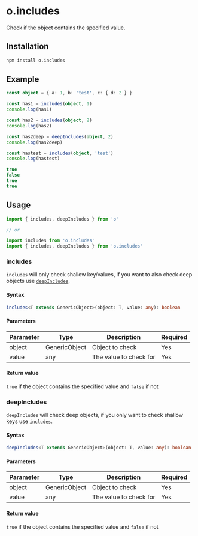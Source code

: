 ---
---

# o.includes
Check if the object contains the specified value.

## Installation

```bash npm2yarn
npm install o.includes
```

## Example
```typescript
const object = { a: 1, b: 'test', c: { d: 2 } }

const has1 = includes(object, 1)
console.log(has1)

const has2 = includes(object, 2)
console.log(has2)

const has2deep = deepIncludes(object, 2)
console.log(has2deep)

const hastest = includes(object, 'test')
console.log(hastest)
```

```typescript title="Output"
true
false
true
true
```

## Usage

```typescript
import { includes, deepIncludes } from 'o'

// or

import includes from 'o.includes'
import { includes, deepIncludes } from 'o.includes'
```

### includes
`includes` will only check shallow key/values, if you want to also check deep objects use [`deepIncludes`](#deepincludes).

#### Syntax
```typescript
includes<T extends GenericObject>(object: T, value: any): boolean
```

#### Parameters
| Parameter  | Type          | Description            | Required |
|------------|---------------|------------------------|----------|
| object     | GenericObject | Object to check        | Yes      |
| value      | any           | The value to check for | Yes      |

#### Return value
`true` if the object contains the specified value and `false` if not

### deepIncludes
`deepIncludes` will check deep objects, if you only want to check shallow keys use [`includes`](#includes).

#### Syntax
```typescript
deepIncludes<T extends GenericObject>(object: T, value: any): boolean
```

#### Parameters
| Parameter  | Type          | Description            | Required |
|------------|---------------|------------------------|----------|
| object     | GenericObject | Object to check        | Yes      |
| value      | any           | The value to check for | Yes      |

#### Return value
`true` if the object contains the specified value and `false` if not

